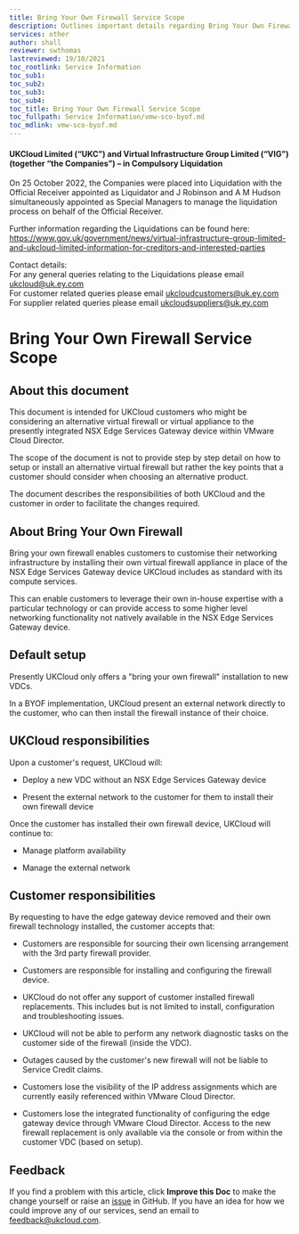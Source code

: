 ```yaml
---
title: Bring Your Own Firewall Service Scope
description: Outlines important details regarding Bring Your Own Firewall
services: other
author: shall
reviewer: swthomas
lastreviewed: 19/10/2021
toc_rootlink: Service Information
toc_sub1: 
toc_sub2:
toc_sub3:
toc_sub4:
toc_title: Bring Your Own Firewall Service Scope
toc_fullpath: Service Information/vmw-sco-byof.md
toc_mdlink: vmw-sco-byof.md
---
```


#### UKCloud Limited (“UKC”) and Virtual Infrastructure Group Limited (“VIG”) (together “the Companies”) – in Compulsory Liquidation

On 25 October 2022, the Companies were placed into Liquidation with the Official Receiver appointed as Liquidator and J Robinson and A M Hudson simultaneously appointed as Special Managers to manage the liquidation process on behalf of the Official Receiver.

Further information regarding the Liquidations can be found here: <https://www.gov.uk/government/news/virtual-infrastructure-group-limited-and-ukcloud-limited-information-for-creditors-and-interested-parties>

Contact details:<br>
For any general queries relating to the Liquidations please email <ukcloud@uk.ey.com><br>
For customer related queries please email <ukcloudcustomers@uk.ey.com><br>
For supplier related queries please email <ukcloudsuppliers@uk.ey.com>

# Bring Your Own Firewall Service Scope

## About this document

This document is intended for UKCloud customers who might be considering an alternative virtual firewall or virtual appliance to the presently integrated NSX Edge Services Gateway device within VMware Cloud Director.

The scope of the document is not to provide step by step detail on how to setup or install an alternative virtual firewall but rather the key points that a customer should consider when choosing an alternative product.

The document describes the responsibilities of both UKCloud and the customer in order to facilitate the changes required.

## About Bring Your Own Firewall

Bring your own firewall enables customers to customise their networking infrastructure by installing their own virtual firewall appliance in place of the NSX Edge Services Gateway device UKCloud includes as standard with its compute services.

This can enable customers to leverage their own in-house expertise with a particular technology or can provide access to some higher level networking functionality not natively available in the NSX Edge Services Gateway device.

## Default setup

Presently UKCloud only offers a "bring your own firewall" installation to new VDCs.

In a BYOF implementation, UKCloud present an external network directly to the customer, who can then install the firewall instance of their choice.

## UKCloud responsibilities

Upon a customer's request, UKCloud will:

- Deploy a new VDC without an NSX Edge Services Gateway device

- Present the external network to the customer for them to install their own firewall device

Once the customer has installed their own firewall device, UKCloud will continue to:

- Manage platform availability

- Manage the external network

## Customer responsibilities

By requesting to have the edge gateway device removed and their own firewall technology installed, the customer accepts that:

- Customers are responsible for sourcing their own licensing arrangement with the 3rd party firewall provider.

- Customers are responsible for installing and configuring the firewall device.

- UKCloud do not offer any support of customer installed firewall replacements. This includes but is not limited to install, configuration and troubleshooting issues.

- UKCloud will not be able to perform any network diagnostic tasks on the customer side of the firewall (inside the VDC).

- Outages caused by the customer's new firewall will not be liable to Service Credit claims.

- Customers lose the visibility of the IP address assignments which are currently easily referenced within VMware Cloud Director.

- Customers lose the integrated functionality of configuring the edge gateway device through VMware Cloud Director. Access to the new firewall replacement is only available via the console or from within the customer VDC (based on setup).

## Feedback

If you find a problem with this article, click **Improve this Doc** to make the change yourself or raise an [issue](https://github.com/UKCloud/documentation/issues) in GitHub. If you have an idea for how we could improve any of our services, send an email to <feedback@ukcloud.com>.
